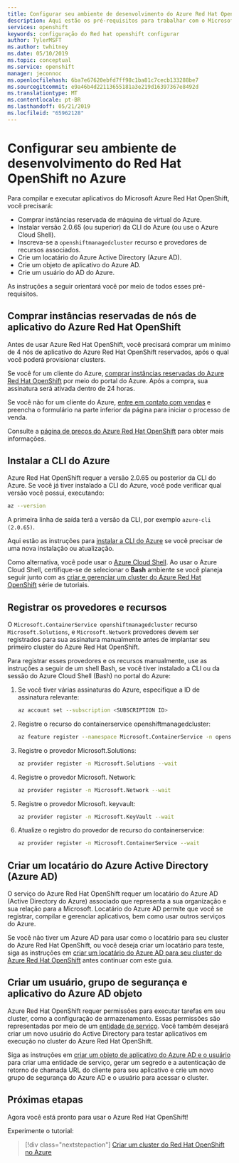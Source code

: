 ```yaml
---
title: Configurar seu ambiente de desenvolvimento do Azure Red Hat OpenShift | Microsoft Docs
description: Aqui estão os pré-requisitos para trabalhar com o Microsoft Azure Red Hat OpenShift.
services: openshift
keywords: configuração do Red hat openshift configurar
author: TylerMSFT
ms.author: twhitney
ms.date: 05/10/2019
ms.topic: conceptual
ms.service: openshift
manager: jeconnoc
ms.openlocfilehash: 6ba7e67620ebfd7ff98c1ba81c7cecb133288be7
ms.sourcegitcommit: e9a46b4d22113655181a3e219d16397367e8492d
ms.translationtype: MT
ms.contentlocale: pt-BR
ms.lasthandoff: 05/21/2019
ms.locfileid: "65962128"
---
```

# <a name="set-up-your-azure-red-hat-openshift-dev-environment"></a>Configurar seu ambiente de desenvolvimento do Red Hat OpenShift no Azure

Para compilar e executar aplicativos do Microsoft Azure Red Hat OpenShift, você precisará:

* Comprar instâncias reservada de máquina de virtual do Azure.
* Instalar versão 2.0.65 (ou superior) da CLI do Azure (ou use o Azure Cloud Shell).
* Inscreva-se a `openshiftmanagedcluster` recurso e provedores de recursos associados.
* Crie um locatário do Azure Active Directory (Azure AD).
* Crie um objeto de aplicativo do Azure AD.
* Crie um usuário do AD do Azure.

As instruções a seguir orientará você por meio de todos esses pré-requisitos.

## <a name="purchase-azure-red-hat-openshift-application-nodes-reserved-instances"></a>Comprar instâncias reservadas de nós de aplicativo do Azure Red Hat OpenShift

Antes de usar Azure Red Hat OpenShift, você precisará comprar um mínimo de 4 nós de aplicativo do Azure Red Hat OpenShift reservados, após o qual você poderá provisionar clusters.

Se você for um cliente do Azure, [comprar instâncias reservadas do Azure Red Hat OpenShift](https://aka.ms/openshift/buy) por meio do portal do Azure. Após a compra, sua assinatura será ativada dentro de 24 horas.

Se você não for um cliente do Azure, [entre em contato com vendas](https://aka.ms/openshift/contact-sales) e preencha o formulário na parte inferior da página para iniciar o processo de venda.

Consulte a [página de preços do Azure Red Hat OpenShift](https://aka.ms/openshift/pricing) para obter mais informações.

## <a name="install-the-azure-cli"></a>Instalar a CLI do Azure

Azure Red Hat OpenShift requer a versão 2.0.65 ou posterior da CLI do Azure. Se você já tiver instalado a CLI do Azure, você pode verificar qual versão você possui, executando:

```bash
az --version
```

A primeira linha de saída terá a versão da CLI, por exemplo `azure-cli (2.0.65)`.

Aqui estão as instruções para [instalar a CLI do Azure](https://docs.microsoft.com/cli/azure/install-azure-cli?view=azure-cli-latest) se você precisar de uma nova instalação ou atualização.

Como alternativa, você pode usar o [Azure Cloud Shell](https://docs.microsoft.com/azure/cloud-shell/overview). Ao usar o Azure Cloud Shell, certifique-se de selecionar o **Bash** ambiente se você planeja seguir junto com as [criar e gerenciar um cluster do Azure Red Hat OpenShift](tutorial-create-cluster.md) série de tutoriais.

## <a name="register-providers-and-features"></a>Registrar os provedores e recursos

O `Microsoft.ContainerService openshiftmanagedcluster` recurso `Microsoft.Solutions`, e `Microsoft.Network` provedores devem ser registrados para sua assinatura manualmente antes de implantar seu primeiro cluster do Azure Red Hat OpenShift.

Para registrar esses provedores e os recursos manualmente, use as instruções a seguir de um shell Bash, se você tiver instalado a CLI ou da sessão do Azure Cloud Shell (Bash) no portal do Azure:

1. Se você tiver várias assinaturas do Azure, especifique a ID de assinatura relevante:

    ```bash
    az account set --subscription <SUBSCRIPTION ID>
    ```

2. Registre o recurso do containerservice openshiftmanagedcluster:

    ```bash
    az feature register --namespace Microsoft.ContainerService -n openshiftmanagedcluster
    ```

3. Registre o provedor Microsoft.Solutions:

    ```bash
    az provider register -n Microsoft.Solutions --wait
    ```

4. Registre o provedor Microsoft. Network:

    ```bash
    az provider register -n Microsoft.Network --wait
    ```

5. Registre o provedor Microsoft. keyvault:

    ```bash
    az provider register -n Microsoft.KeyVault --wait
    ```

6. Atualize o registro do provedor de recurso do containerservice:

    ```bash
    az provider register -n Microsoft.ContainerService --wait
    ```

## <a name="create-an-azure-active-directory-azure-ad-tenant"></a>Criar um locatário do Azure Active Directory (Azure AD)

O serviço do Azure Red Hat OpenShift requer um locatário do Azure AD (Active Directory do Azure) associado que representa a sua organização e sua relação para a Microsoft. Locatário do Azure AD permite que você se registrar, compilar e gerenciar aplicativos, bem como usar outros serviços do Azure.

Se você não tiver um Azure AD para usar como o locatário para seu cluster do Azure Red Hat OpenShift, ou você deseja criar um locatário para teste, siga as instruções em [criar um locatário do Azure AD para seu cluster do Azure Red Hat OpenShift](howto-create-tenant.md) antes continuar com este guia.

## <a name="create-an-azure-ad-user-security-group-and-application-object"></a>Criar um usuário, grupo de segurança e aplicativo do Azure AD objeto

Azure Red Hat OpenShift requer permissões para executar tarefas em seu cluster, como a configuração de armazenamento. Essas permissões são representadas por meio de um [entidade de serviço](https://docs.microsoft.com/azure/active-directory/develop/app-objects-and-service-principals#service-principal-object). Você também desejará criar um novo usuário do Active Directory para testar aplicativos em execução no cluster do Azure Red Hat OpenShift.

Siga as instruções em [criar um objeto de aplicativo do Azure AD e o usuário](howto-aad-app-configuration.md) para criar uma entidade de serviço, gerar um segredo e a autenticação de retorno de chamada URL do cliente para seu aplicativo e crie um novo grupo de segurança do Azure AD e o usuário para acessar o cluster.

## <a name="next-steps"></a>Próximas etapas

Agora você está pronto para usar o Azure Red Hat OpenShift!

Experimente o tutorial:
> [!div class="nextstepaction"]
> [Criar um cluster do Red Hat OpenShift no Azure](tutorial-create-cluster.md)

[azure-cli-install]: https://docs.microsoft.com/cli/azure/install-azure-cli
